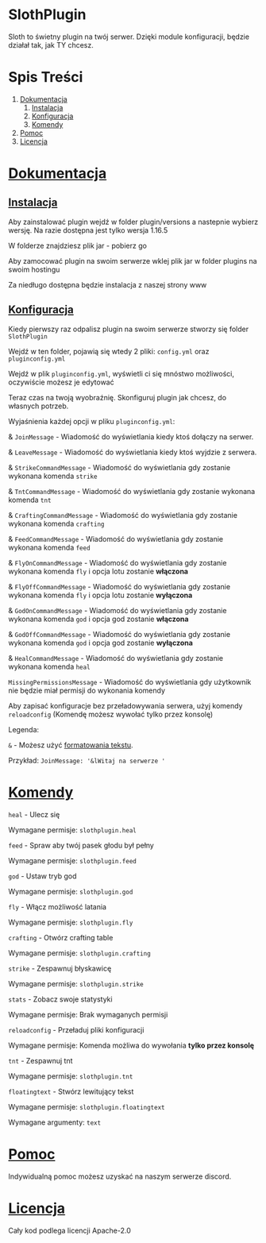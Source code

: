 # SlothPlugin

Sloth to świetny plugin na twój serwer. Dzięki module konfiguracji, będzie działał tak, jak TY chcesz.

# Spis Treści

1. [Dokumentacja](#docs)
    1. [Instalacja](#installation)
    2. [Konfiguracja](#konfiguracja)
    3. [Komendy](#commands)
3. [Pomoc](#helpcenter)
2. [Licencja](#license)

# [Dokumentacja](#docs)

## [Instalacja](#installation)

Aby zainstalować plugin wejdź w folder plugin/versions a nastepnie wybierz wersję. Na razie dostępna jest tylko wersja 1.16.5

W folderze znajdziesz plik jar - pobierz go

Aby zamocować plugin na swoim serwerze wklej plik jar w folder plugins na swoim hostingu

Za niedługo dostępna będzie instalacja z naszej strony www



## [Konfiguracja](#konfiguracja)

Kiedy pierwszy raz odpalisz plugin na swoim serwerze stworzy się folder `SlothPlugin`

Wejdź w ten folder, pojawią się wtedy 2 pliki: `config.yml` oraz `pluginconfig.yml`

Wejdź w plik `pluginconfig.yml`, wyświetli ci się mnóstwo możliwości, oczywiście możesz je edytować

Teraz czas na twoją wyobraźnię. Skonfiguruj plugin jak chcesz, do własnych potrzeb.


Wyjaśnienia każdej opcji w pliku `pluginconfig.yml`:

& `JoinMessage` - Wiadomość do wyświetlania kiedy ktoś dołączy na serwer.

& `LeaveMessage` - Wiadomość do wyświetlania kiedy ktoś wyjdzie z serwera.

& `StrikeCommandMessage` - Wiadomość do wyświetlania gdy zostanie wykonana komenda `strike`

& `TntCommandMessage` - Wiadomość do wyświetlania gdy zostanie wykonana komenda `tnt`

& `CraftingCommandMessage` - Wiadomość do wyświetlania gdy zostanie wykonana komenda `crafting`

& `FeedCommandMessage` - Wiadomość do wyświetlania gdy zostanie wykonana komenda `feed`

& `FlyOnCommandMessage` - Wiadomość do wyświetlania gdy zostanie wykonana komenda `fly` i opcja lotu zostanie **włączona**

& `FlyOffCommandMessage` - Wiadomość do wyświetlania gdy zostanie wykonana komenda `fly` i opcja lotu zostanie **wyłączona**

& `GodOnCommandMessage` - Wiadomość do wyświetlania gdy zostanie wykonana komenda `god` i opcja god zostanie **włączona**

& `GodOffCommandMessage` - Wiadomość do wyświetlania gdy zostanie wykonana komenda `god` i opcja god zostanie **wyłączona**

& `HealCommandMessage` - Wiadomość do wyświetlania gdy zostanie wykonana komenda `heal`

`MissingPermissionsMessage` - Wiadomość do wyświetlania gdy użytkownik nie będzie miał permisji do wykonania komendy

Aby zapisać konfiguracje bez przeładowywania serwera, użyj komendy `reloadconfig` (Komendę możesz wywołać tylko przez konsolę)


Legenda:

`&` - Możesz użyć [formatowania tekstu](https://minecraft.fandom.com/pl/wiki/Kody_formatowania). 

Przykład: `JoinMessage: '&lWitaj na serwerze '`


# [Komendy](#commands)

`heal` - Ulecz się

Wymagane permisje: `slothplugin.heal`

`feed` - Spraw aby twój pasek głodu był pełny

Wymagane permisje: `slothplugin.feed`

`god` - Ustaw tryb god

Wymagane permisje: `slothplugin.god`

`fly` - Włącz możliwość latania

Wymagane permisje: `slothplugin.fly`

`crafting` - Otwórz crafting table

Wymagane permisje: `slothplugin.crafting`

`strike` - Zespawnuj błyskawicę

Wymagane permisje: `slothplugin.strike`

`stats` - Zobacz swoje statystyki

Wymagane permisje: Brak wymaganych permisji

`reloadconfig` - Przeładuj pliki konfiguracji

Wymagane permisje: Komenda możliwa do wywołania **tylko przez konsolę**

`tnt` - Zespawnuj tnt

Wymagane permisje: `slothplugin.tnt`

`floatingtext` - Stwórz lewitujący tekst

Wymagane permisje: `slothplugin.floatingtext`

Wymagane argumenty: `text`

# [Pomoc](#helpcenter)

Indywidualną pomoc możesz uzyskać na naszym serwerze discord.

# [Licencja](#license)

Cały kod podlega licencji Apache-2.0
